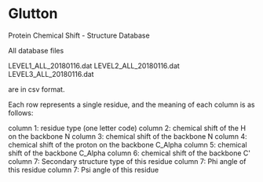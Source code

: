 # Glutton
Protein Chemical Shift - Structure Database 

All database files 

LEVEL1_ALL_20180116.dat
LEVEL2_ALL_20180116.dat
LEVEL3_ALL_20180116.dat

are in csv format. 

Each row represents a single residue, and the meaning of each column is as follows:

column 1: residue type (one letter code)
column 2: chemical shift of the H on the backbone N
column 3: chemical shift of the backbone N
column 4: chemical shift of the proton on the backbone C_Alpha
column 5: chemical shift of the backbone C_Alpha
column 6: chemical shift of the backbone C'
column 7: Secondary structure type of this residue
column 7: Phi angle of this residue
column 7: Psi angle of this residue
